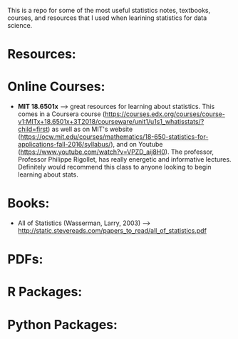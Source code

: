 This is a repo for some of the most useful statistics notes, textbooks, courses, and resources that I used when learining statistics for data science.

# Resources:



# Online Courses: 
- **MIT 18.6501x** --> great resources for learning about statistics. This comes in a Coursera course (https://courses.edx.org/courses/course-v1:MITx+18.6501x+3T2018/courseware/unit1/u1s1_whatisstats/?child=first) as well as on MIT's website (https://ocw.mit.edu/courses/mathematics/18-650-statistics-for-applications-fall-2016/syllabus/), and on Youtube (https://www.youtube.com/watch?v=VPZD_aij8H0). The professor, Professor Philippe Rigollet, has really energetic and informative lectures. Definitely would recommend this class to anyone looking to begin learning about stats.


# Books: 
- All of Statistics (Wasserman, Larry, 2003) -->  http://static.stevereads.com/papers_to_read/all_of_statistics.pdf



# PDFs: 



# R Packages: 




# Python Packages: 




